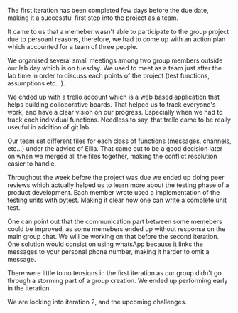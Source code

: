 The first iteration has been completed few days before the due date, making it 
a successful first step into the project as a team. 

It came to us that a memeber wasn't able to participate to the group project due 
to persoanl reasons, therefore, we had to come up with an action plan which 
accounted for a team of three people. 

We organised several small meetings among two group members outside our lab day
which is on tuesday. We used to meet as a team just after the lab time in order 
to discuss each points of the project (test functions, assumptions etc...). 

We ended up with a trello account which is a web based application that helps
building colloborative boards. That helped us to track everyone's work, and 
have a clear vision on our progress. Especially when we had to track each 
individual functions. Needless to say, that trello came to be really useuful in
addition of git lab. 

Our team set different files for each class of functions (messages, channels,
etc...) under the advice of Eilia. That came out to be a good decision later on
when we merged all the files together, making the conflict resolution easier to 
handle.

Throughout the week before the project was due we ended up doing peer reviews
which actually helped us to learn more about the testing phase of a product
development. Each member wrote used a implementation of the testing units with 
pytest. Making it clear how one can write a complete unit test.

One can point out that the communication part between some memebers could be 
improved, as some memebers ended up without response on the main group chat.
We will be working on that before the second iteration. One solution would 
consist on using whatsApp because it links the messages to your personal phone 
number, making it harder to omit a message.

There were little to no tensions in the first iteration as our group didn't go 
through a storming part of a group creation. We ended up performing early 
in the iteration. 

We are looking into iteration 2, and the upcoming challenges.


